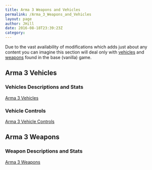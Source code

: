 ```yaml
---
title: Arma 3 Weapons and Vehicles
permalink: /Arma_3_Weapons_and_Vehicles
layout: page
author: JHill
date: 2016-08-18T23:39:23Z
category: 
---
```

Due to the vast availability of modifications which adds just about any
content you can imagine this section will deal only with
[vehicles](Arma_3_Vehicles "wikilink") and [
weapons](Arma_3_Weapons "wikilink") found in the base (vanilla) game.

## Arma 3 Vehicles

### Vehicles Descriptions and Stats

[Arma 3 Vehicles](Arma_3_Vehicles "wikilink")

### Vehicle Controls

[Arma 3 Vehicle Controls](Arma_3_Vehicle_Controls "wikilink")

## Arma 3 Weapons

### Weapon Descriptions and Stats

[Arma 3 Weapons](Arma_3_Weapons "wikilink")

